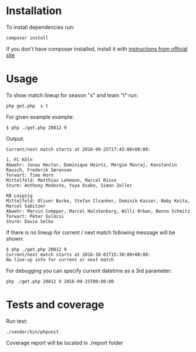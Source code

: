 Installation
============

To install dependencies run:
```
composer install
```

If you don't have composer installed, install it with [instructions from official site](https://getcomposer.org/doc/00-intro.md#installation-linux-unix-osx)

Usage
=====

To show match lineup for season "s" and team "t" run:

```
php get.php  s t
```

For given example example:

```
$ php ./get.php 20812 9
```

Output:

```
Current/next match starts at 2016-09-25T17:45:00+00:00:

1. FC Köln
Abwehr: Jonas Hector, Dominique Heintz, Mergim Mavraj, Konstantin Rausch, Frederik Sørensen
Torwart: Timo Horn
Mittelfeld: Matthias Lehmann, Marcel Risse
Sturm: Anthony Modeste, Yuya Osako, Simon Zoller

RB Leipzig
Mittelfeld: Oliver Burke, Stefan Ilsanker, Dominik Kaiser, Naby Keita, Marcel Sabitzer
Abwehr: Marvin Compper, Marcel Halstenberg, Willi Orban, Benno Schmitz
Torwart: Péter Gulácsi
Sturm: Davie Selke
```

If there is no lineup for current / next match following message will be shown:
 
```
$ php ./get.php 20812 9
Current/next match starts at 2016-10-01T15:30:00+00:00:
No line-up info for current or next match
```

For debugging you can specify current datetime as a 3rd parameter:
 
```
php ./get.php 20812 9 2016-09-25T00:00:00
```

Tests and coverage
==================

Run test:

```
./vendor/bin/phpunit
```

Coverage report will be located in ./report folder
